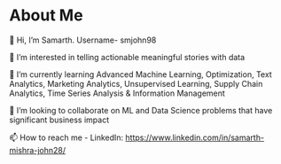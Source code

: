 # About Me
👋 Hi, I’m Samarth. Username- smjohn98

👀 I’m interested in telling actionable meaningful stories with data

🌱 I’m currently learning Advanced Machine Learning, Optimization, Text Analytics, Marketing Analytics, Unsupervised Learning, Supply Chain Analytics, Time Series Analysis & Information Management

💞️ I’m looking to collaborate on ML and Data Science problems that have significant business impact

📫 How to reach me - LinkedIn: https://www.linkedin.com/in/samarth-mishra-john28/
 
